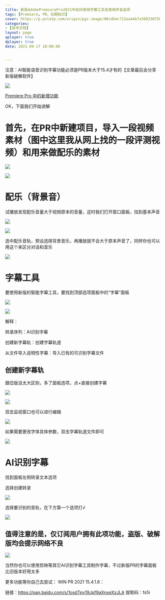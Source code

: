 ```yaml
---
title: 新版AdobePremierePro2021中如何使用字幕工具及使用声音选项
tags: [Premiere, PR，后期知识]
cover: https://p.pstatp.com/origin/pgc-image/00cdb4c712ea44b7a30833075b0c637d
categories:
- [技术文档]
layout: page
aplayer: true
dplayer: true
date: 2021-09-17 10:00:00


---
```


注意：AI智能语音识别字幕功能必须是PR版本大于15.4才有的【文章最后会分享新版破解软件】

![](https://p.pstatp.com/origin/pgc-image/9c62f0733be64903ab4199029f49e7a7)

[Premiere Pro 中的新增功能](https://helpx.adobe.com/cn/premiere-pro/using/whats-new.html)

OK，下面我们开始讲解

# 首先，在PR中新建项目，导入一段视频素材（图中这里我从网上找的一段评测视频）和用来做配乐的素材

![](https://p.pstatp.com/origin/pgc-image/5ed92484a911406e85678f017cdca741)

![](https://p.pstatp.com/origin/pgc-image/65ff17f1d27848bd83497965462bb193)

# 配乐（背景音）

试播放发现配乐音量大于视频原本的音量，这时我们打开窗口面板，找到基本声音

![](https://p.pstatp.com/origin/pgc-image/0cf80ada3b6747138a57b887668a60ff)

![](https://p.pstatp.com/origin/pgc-image/54c3649eeb894a70971b1d86393ea669)

选中配乐音轨，预设选择背景音乐，再播放就不会大于原本声音了，同样你也可以用这个来区分对话和音乐

![](https://p.pstatp.com/origin/pgc-image/6cf75b6db6e047c8a750f1fd22628f01)

# 字幕工具

要使用新版的智能字幕工具，要找到顶部选项面板中的“字幕”面板

![](https://p.pstatp.com/origin/pgc-image/7218604f28a2402e924dbe0e92166984)

![](https://p.pstatp.com/origin/pgc-image/d045fe8b5b294c7d8be4d42d38af9071)

解释：

转录序列：AI识别字幕

创建新字幕轨：创建字幕轨道

从文件导入说明性字幕：导入已有的可识别字幕文件

## 创建新字幕轨

跟旧版没太大区别，多了面板选项，点+直接创建字幕

![](https://p.pstatp.com/origin/pgc-image/1452be5f2b274b99ab4e2cef2c3894fd)

![](https://p.pstatp.com/origin/pgc-image/00869a686a4240dab3e03f493863c5b7)

双击监视窗口也可以进行编辑

![](https://p.pstatp.com/origin/pgc-image/e7539c4689554cdf99e6b65ab52d7418)

如果需要更改字体具体参数，双击字幕轨道文件即可

![](https://p.pstatp.com/origin/pgc-image/1bd7ba7cc70b43ff97acb8e151147f62)

# AI识别字幕

找到面板左侧转录文本选项

选择创建转录

![](https://p.pstatp.com/origin/pgc-image/5c2dfdf023d248b288e4d2df9e532d08)

选择要识别的音轨，在下方第一个选项打√

![](https://p.pstatp.com/origin/pgc-image/e10fa1d59c664159bf2ef1b721dec3b9)

## 值得注意的是，仅订阅用户拥有此项功能，盗版、破解版均会提示网络不良

![](https://p.pstatp.com/origin/pgc-image/9fc1ad0aa43a4f9c9caa0477b0d97727)

当然你也可以使用剪映等其它AI识别字幕工具制作字幕，不过新版PR的字幕面板比旧版本好用太多

更多功能等你自己去尝试： WIN PR 2021 15.4.1.6：

链接：https://pan.baidu.com/s/1osdTpy19Jpf9aXnseXzJLA 提取码：fs5i